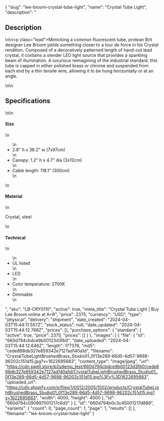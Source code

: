 {
  "slug": "lee-broom-crystal-tube-light",
  "name": "Crystal Tube Light",
  "description": "<h2>Description</h2>\n<!-- split -->\n<p class=\"lead\">Mimicking a common fluorescent tube, protean Brit designer Lee Broom yields something closer to a tour de force in his Crystal rendition. Composed of a decoratively patterned length of hand-cut lead crystal, it contains a slender LED light source that provides a sparkling beam of illumination. A luxurious reimagining of the industrial standard, this tube is capped in either polished brass or chrome and suspended from each end by a thin tensile wire, allowing it to be hung horizontally or at an angle. </p>\n<!-- split -->\n<h2>Specifications</h2>\n<!-- split -->\n<h4>Size</h4>\n<ul>\n<li>2.8\" h x 38.2\" w (7x97cm)</li>\n<li>Canopy: 1.2\" h x 4.7\" dia (3x12cm)</li>\n<li>Cable length: 118.1\" (300cm)</li>\n</ul>\n<h4>Material</h4>\n<p>Crystal, steel</p>\n<h4>Technical</h4>\n<ul>\n<li>UL listed</li>\n<li>LED</li>\n<li>Color temperature: 2700K</li>\n<li>Dimmable</li>\n</ul>",
  "sku": "LB-CRY0110",
  "active": true,
  "meta_title": "Crystal Tube Light |  Buy Lee Broom online at A+R",
  "price": 2375,
  "currency": "USD",
  "type": "physical",
  "delivery": "shipment",
  "date_created": "2024-04-03T15:44:11.557Z",
  "stock_status": null,
  "date_updated": "2024-04-03T15:44:12.768Z",
  "prices": [],
  "purchase_options": {
    "standard": {
      "active": true,
      "price": 2375,
      "prices": []
    }
  },
  "images": [
    {
      "file": {
        "id": "660d794cbdce9b00123d3fb0",
        "date_uploaded": "2024-04-03T15:44:12.646Z",
        "length": 177376,
        "md5": "cede898db327e859342e7127ad140a1d",
        "filename": "CrystalTubeLightBrushedBrass_Studio01_0f13e289-66d5-4d57-9698-96202c151d15.jpg?v=1622695683",
        "content_type": "image/jpeg",
        "url": "https://cdn.swell.store/b2sdemo_test/660d794cbdce9b00123d3fb0/cede898db327e859342e7127ad140a1d/CrystalTubeLightBrushedBrass_Studio01_0f13e289-66d5-4d57-9698-96202c151d15.jpg%3Fv%3D1622695683",
        "uploaded_url": "https://cdn.shopify.com/s/files/1/0012/2005/1002/products/CrystalTubeLightBrushedBrass_Studio01_0f13e289-66d5-4d57-9698-96202c151d15.jpg?v=1622695683",
        "width": 4000,
        "height": 4000
      },
      "id": "660d794c090897001217c6d3"
    }
  ],
  "id": "660d794b0c3c45001217d889",
  "variants": {
    "count": 0,
    "page_count": 1,
    "page": 1,
    "results": []
  },
  "filename": "lee-broom-crystal-tube-light"
}